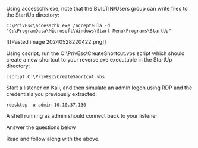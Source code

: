 Using accesschk.exe, note that the BUILTIN\Users group can write files to the StartUp directory:

```
C:\PrivEsc\accesschk.exe /accepteula -d "C:\ProgramData\Microsoft\Windows\Start Menu\Programs\StartUp"
```

![[Pasted image 20240528220422.png]]


Using cscript, run the C:\PrivEsc\CreateShortcut.vbs script which should create a new shortcut to your reverse.exe executable in the StartUp directory:

```
cscript C:\PrivEsc\CreateShortcut.vbs
```

Start a listener on Kali, and then simulate an admin logon using RDP and the credentials you previously extracted:

```
rdesktop -u admin 10.10.37.130
```

A shell running as admin should connect back to your listener.

Answer the questions below

Read and follow along with the above.

